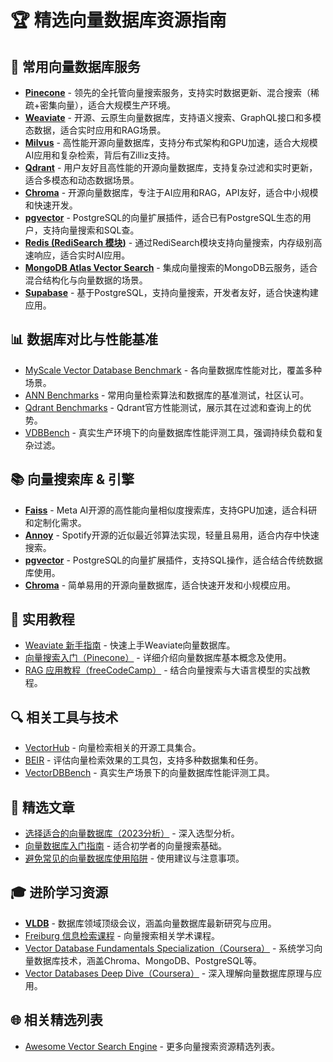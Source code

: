 # 🏆 精选向量数据库资源指南

## 🚀 常用向量数据库服务
- **[Pinecone](https://www.pinecone.io/)** - 领先的全托管向量搜索服务，支持实时数据更新、混合搜索（稀疏+密集向量），适合大规模生产环境。
- **[Weaviate](https://github.com/weaviate/weaviate)** - 开源、云原生向量数据库，支持语义搜索、GraphQL接口和多模态数据，适合实时应用和RAG场景。
- **[Milvus](https://milvus.io/)** - 高性能开源向量数据库，支持分布式架构和GPU加速，适合大规模AI应用和复杂检索，背后有Zilliz支持。
- **[Qdrant](https://qdrant.tech/)** - 用户友好且高性能的开源向量数据库，支持复杂过滤和实时更新，适合多模态和动态数据场景。
- **[Chroma](https://github.com/chroma-core/chroma)** - 开源向量数据库，专注于AI应用和RAG，API友好，适合中小规模和快速开发。
- **[pgvector](https://github.com/pgvector/pgvector)** - PostgreSQL的向量扩展插件，适合已有PostgreSQL生态的用户，支持向量搜索和SQL查。
- **[Redis (RediSearch 模块)](https://redis.io/docs/stack/search/)** - 通过RediSearch模块支持向量搜索，内存级别高速响应，适合实时AI应用。
- **[MongoDB Atlas Vector Search](https://www.mongodb.com/products/platform/atlas-vector-search)** - 集成向量搜索的MongoDB云服务，适合混合结构化与向量数据的场景。
- **[Supabase](https://supabase.com/)** - 基于PostgreSQL，支持向量搜索，开发者友好，适合快速构建应用。

## 📊 数据库对比与性能基准
- [MyScale Vector Database Benchmark](https://myscale.github.io/benchmark/#/benchmark) - 各向量数据库性能对比，覆盖多种场景。
- [ANN Benchmarks](http://ann-benchmarks.com/) - 常用向量检索算法和数据库的基准测试，社区认可。
- [Qdrant Benchmarks](https://qdrant.tech/benchmarks/) - Qdrant官方性能测试，展示其在过滤和查询上的优势。
- [VDBBench](https://github.com/zilliztech/VectorDBBench) - 真实生产环境下的向量数据库性能评测工具，强调持续负载和复杂过滤。

## 📚 向量搜索库 & 引擎
- **[Faiss](https://faiss.ai/)** - Meta AI开源的高性能向量相似度搜索库，支持GPU加速，适合科研和定制化需求。
- **[Annoy](https://github.com/spotify/annoy)** - Spotify开源的近似最近邻算法实现，轻量且易用，适合内存中快速搜索。
- **[pgvector](https://github.com/pgvector/pgvector)** - PostgreSQL的向量扩展插件，支持SQL操作，适合结合传统数据库使用。
- **[Chroma](https://github.com/chroma-core/chroma)** - 简单易用的开源向量数据库，适合快速开发和小规模应用。

## 🌟 实用教程
- [Weaviate 新手指南](https://towardsdatascience.com/getting-started-with-weaviate-a-beginners-guide-to-search-with-vector-databases-14bbb9285839) - 快速上手Weaviate向量数据库。
- [向量搜索入门（Pinecone）](https://www.pinecone.io/learn/vector-database/) - 详细介绍向量数据库基本概念及使用。
- [RAG 应用教程（freeCodeCamp）](https://www.youtube.com/watch?v=JEBDfGqrAUA&ab_channel=freeCodeCamp.org) - 结合向量搜索与大语言模型的实战教程。

## 🔍 相关工具与技术
- [VectorHub](https://github.com/superlinked/VectorHub) - 向量检索相关的开源工具集合。
- [BEIR](https://github.com/beir-cellar/beir) - 评估向量检索效果的工具包，支持多种数据集和任务。
- [VectorDBBench](https://github.com/zilliztech/VectorDBBench) - 真实生产场景下的向量数据库性能评测工具。

## 📰 精选文章
- [选择适合的向量数据库（2023分析）](https://www.sicara.fr/blog-technique/how-to-choose-your-vector-database-in-2023) - 深入选型分析。
- [向量数据库入门指南](https://medium.com/data-and-beyond/vector-databases-a-beginners-guide-b050cbbe9ca0) - 适合初学者的向量搜索基础。
- [避免常见的向量数据库使用陷阱](https://dagshub.com/blog/common-pitfalls-to-avoid-when-using-vector-databases/) - 使用建议与注意事项。

## 🎓 进阶学习资源
- **[VLDB](https://vldb.org)** - 数据库领域顶级会议，涵盖向量数据库最新研究与应用。
- [Freiburg 信息检索课程](https://ad-wiki.informatik.uni-freiburg.de/teaching/InformationRetrievalWS2223) - 向量搜索相关学术课程。
- [Vector Database Fundamentals Specialization（Coursera）](https://www.coursera.org/specializations/vector-database-fundamentals) - 系统学习向量数据库技术，涵盖Chroma、MongoDB、PostgreSQL等。
- [Vector Databases Deep Dive（Coursera）](https://www.coursera.org/learn/packt-vector-databases-deep-dive-y4haf) - 深入理解向量数据库原理与应用。

## 🌐 相关精选列表
- [Awesome Vector Search Engine](https://github.com/currentslab/awesome-vector-search) - 更多向量搜索资源精选列表。
